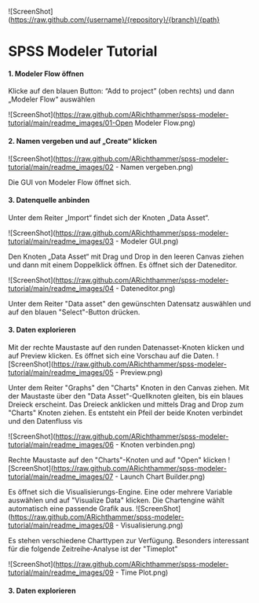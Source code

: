
![ScreenShot](https://raw.github.com/{username}/{repository}/{branch}/{path}


#  SPSS Modeler Tutorial


#### 1. Modeler Flow öffnen
Klicke auf den blauen Button: “Add to project” (oben rechts) und dann „Modeler Flow“ auswählen

![ScreenShot](https://raw.github.com/ARichthammer/spss-modeler-tutorial/main/readme_images/01-Open Modeler Flow.png)


#### 2. Namen vergeben und auf „Create“ klicken

![ScreenShot](https://raw.github.com/ARichthammer/spss-modeler-tutorial/main/readme_images/02 - Namen vergeben.png)

Die GUI von Modeler Flow öffnet sich.

#### 3. Datenquelle anbinden
Unter dem Reiter „Import“ findet sich der Knoten „Data Asset“. 

![ScreenShot](https://raw.github.com/ARichthammer/spss-modeler-tutorial/main/readme_images/03 - Modeler GUI.png)

Den Knoten „Data Asset“ mit Drag und Drop in den leeren Canvas ziehen und dann mit einem Doppelklick öffnen. Es öffnet sich der Dateneditor.

![ScreenShot](https://raw.github.com/ARichthammer/spss-modeler-tutorial/main/readme_images/04 - Dateneditor.png)

Unter dem Reiter "Data asset" den gewünschten Datensatz auswählen und auf den blauen "Select"-Button drücken.

#### 3. Daten explorieren
Mit der rechte Maustaste auf den runden Datenasset-Knoten klicken und auf Preview klicken. Es öffnet sich eine Vorschau auf die Daten.
![ScreenShot](https://raw.github.com/ARichthammer/spss-modeler-tutorial/main/readme_images/05 - Preview.png)

Unter dem Reiter "Graphs" den "Charts" Knoten in den Canvas ziehen. Mit der Maustaste über den "Data Asset"-Quellknoten gleiten, bis ein blaues Dreieck erscheint. Das Dreieck anklicken und mittels Drag and Drop zum "Charts" Knoten ziehen. Es entsteht ein Pfeil der beide Knoten verbindet und den Datenfluss vis

![ScreenShot](https://raw.github.com/ARichthammer/spss-modeler-tutorial/main/readme_images/06 - Knoten verbinden.png)

Rechte Maustaste auf den "Charts"-Knoten und auf "Open" klicken
![ScreenShot](https://raw.github.com/ARichthammer/spss-modeler-tutorial/main/readme_images/07 - Launch Chart Builder.png)

Es öffnet sich die Visualisierungs-Engine.
Eine oder mehrere Variable auswählen und auf "Visualize Data" klicken. Die Chartengine wählt automatisch eine passende Grafik aus.
![ScreenShot](https://raw.github.com/ARichthammer/spss-modeler-tutorial/main/readme_images/08 - Visualisierung.png)

Es stehen verschiedene Charttypen zur Verfügung. Besonders interessant für die folgende Zeitreihe-Analyse ist der "Timeplot"

![ScreenShot](https://raw.github.com/ARichthammer/spss-modeler-tutorial/main/readme_images/09 - Time Plot.png)


#### 3. Daten explorieren


